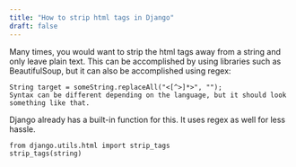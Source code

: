 ```yaml
---
title: "How to strip html tags in Django"
draft: false
---
```


Many times, you would want to strip the html tags away from a string and only leave plain text. This can be accomplished by using libraries such as BeautifulSoup, but it can also be accomplished using regex:

```
String target = someString.replaceAll("<[^>]*>", "");
Syntax can be different depending on the language, but it should look something like that.
```

Django already has a built-in function for this. It uses regex as well for less hassle.

```
from django.utils.html import strip_tags
strip_tags(string)
```